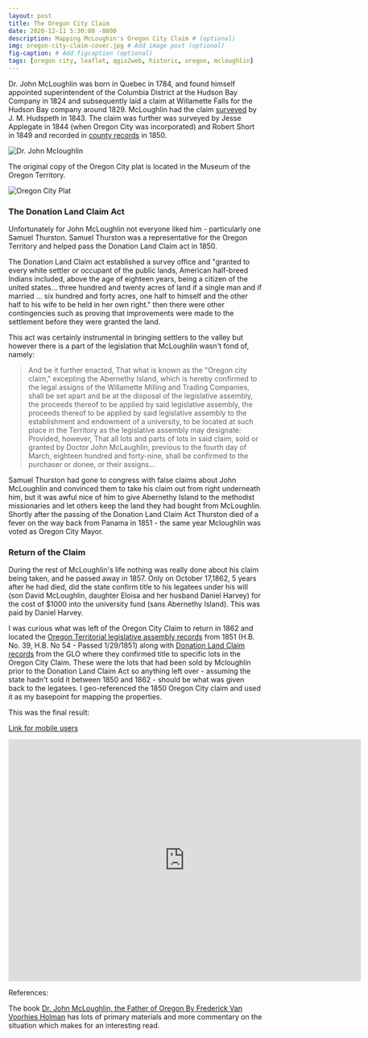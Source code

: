 ```yaml
---
layout: post
title: The Oregon City Claim
date: 2020-12-11 5:30:00 -0800
description: Mapping McLoughin's Oregon City Claim # (optional)
img: oregon-city-claim-cover.jpg # Add image post (optional)
fig-caption: # Add figcaption (optional)
tags: [oregon city, leaflet, qgis2web, historic, oregon, mcloughlin]
---
```


Dr. John McLoughlin was born in Quebec in 1784, and found himself appointed superintendent of the Columbia District at the Hudson Bay Company in 1824 and subsequently laid a claim at Willamette Falls for the Hudson Bay company around 1829. McLoughlin had the claim [surveyed](https://www.oregonhistoryproject.org/articles/historical-records/mcloughlin-land-survey-claim-1843/#.X9OflNhKiUk) by J. M. Hudspeth in 1843. The claim was further was surveyed by Jesse Applegate in 1844 (when Oregon City was incorporated) and Robert Short in 1849 and recorded in [county records](http://cmap.clackamas.us/survey/SDImages/2S2E/31/0002.TIF) in 1850.

![Dr. John Mcloughlin]({{site.baseurl}}/assets/img/oregon-city-mcloughlin.jpg)

The original copy of the Oregon City plat is located in the Museum of the Oregon Territory.

![Oregon City Plat]({{site.baseurl}}/assets/img/oregon-city-plat.jpg)

### The Donation Land Claim Act

Unfortunately for John McLoughlin not everyone liked him - particularly one Samuel Thurston. Samuel Thurston was a representative for the Oregon Territory and helped pass the Donation Land Claim act in 1850. 

The Donation Land Claim act established a survey office and "granted to every white settler or occupant of the public lands, American half-breed Indians included, above the age of eighteen years, being a citizen of the united states... three hundred and twenty acres of land if a single man and if married ... six hundred and forty acres, one half to himself and the other half to his wife to be held in her own right." then there were other contingencies such as proving that improvements were made to the settlement before they were granted the land. 

This act was certainly instrumental in bringing settlers to the valley but however there is a part of the legislation that McLoughlin wasn't fond of, namely:

>And be it further enacted, That what is known as the "Oregon city claim," excepting the Abernethy Island, which is hereby confirmed to the legal assigns of the Willamette Milling and Trading Companies, shall be set apart and be at the disposal of the legislative assembly, the proceeds thereof to be applied by said legislative assembly, the proceeds thereof to be applied by said legislative assembly to the establishment and endowment of a university, to be located at such place in the Territory as the legislative assembly may designate: Provided, however, That all lots and parts of lots in said claim, sold or granted by Doctor John McLaughlin, previous to the fourth day of March, eighteen hundred and forty-nine, shall be confirmed to the purchaser or donee, or their assigns...

Samuel Thurston had gone to congress with false claims about John McLoughlin and convinced them to take his claim out from right underneath him, but it was awful nice of him to give Abernethy Island to the methodist missionaries and let others keep the land they had bought from McLoughlin. Shortly after the passing of the Donation Land Claim Act Thurston died of a fever on the way back from Panama in 1851 - the same year Mcloughlin was voted as Oregon City Mayor.

### Return of the Claim

During the rest of McLoughlin's life nothing was really done about his claim being taken, and he passed away in 1857. Only on October 17,1862, 5 years after he had died, did the state confirm title to his legatees under his will (son David McLoughlin, daughter Eloisa and her husband Daniel Harvey) for the cost of $1000 into the university fund (sans Abernethy Island). This was paid by Daniel Harvey.

I was curious what was left of the Oregon City Claim to return in 1862 and located the [Oregon Territorial legislative assembly records](https://babel.hathitrust.org/cgi/pt?id=mdp.35112203963139;view=1up;seq=40) from 1851 (H.B. No. 39, H.B. No 54 - Passed 1/29/1851) along with [Donation Land Claim records](https://glorecords.blm.gov/details/patent/default.aspx?accession=ORORAA%20043940&docClass=SER&sid=54ha5yos.fxl) from the GLO where they confirmed title to specific lots in the Oregon City Claim. These were the lots that had been sold by Mcloughlin prior to the Donation Land Claim Act so anything left over - assuming the state hadn't sold it between 1850 and 1862 - should be what was given back to the legatees. I geo-referenced the 1850 Oregon City claim and used it as my basepoint for mapping the properties. 

This was the final result:

[Link for mobile users](https://anthonyblackham.com/oregoncity/)

<div class="embed-container">
  <iframe
      src="https://anthonyblackham.github.io/oregoncity/"
      width="700"
      height="480"
      frameborder="0"
      allowfullscreen="">
  </iframe>
</div>

References:

The book [Dr. John McLoughlin, the Father of Oregon By Frederick Van Voorhies Holman](https://www.google.com/books/edition/_/Q9sBAAAAMAAJ?hl=en&gbpv=0) has lots of primary materials and more commentary on the situation which makes for an interesting read.
